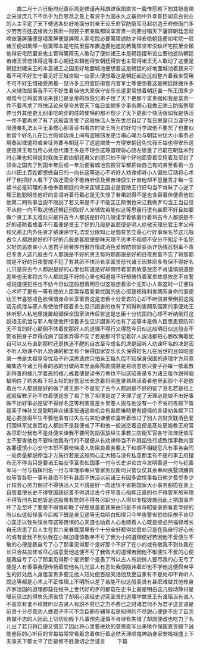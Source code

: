 <!-- { "loadSidebar": true } -->
　　歳二月十六日衡府纪善臣周是修谨再拜譔进保国直言一篇惟愿殿下恕其戅愚赐之采览庶几下不负于为臣忠荩之恳上有资于为国永久之基则中外幸甚臣闻自古创业的人主平定了天下便选各处好地面分封亲王设王府官防衞军马起初造王府修衙门多少劳苦百姓这缘故为甚麽一则要子弟亲属都同享富贵一则要分镇天下藩屏朝廷怎麽唤做藩屏藩便是墙篱屏便是屏障人家宅院必要篱障遮防才得安稳朝廷便如宅院一般诸王便如篱障一般篱障本是宅院里摆布置造要他遮防若篱障坚牢没缺坏宅院里全頼他得安宅院里安也主管得篱障无人敢动了便如诸王本是朝廷摆布设立要他遮防朝廷若诸王贤徳体得这等本心朝廷实頼他得安朝廷得安也主管得诸王无人敢动了这便是朝廷封建亲王的本意诸王之国见好地面城池便想着这是朝廷的好地面城池着我来守着不可不好生守着见好王城宫殿一应家火便想着这是朝廷起造这般整齐着我来受用不可不好生惜福受用着一见许多王府官防衞官内官军士等便想着这是朝廷除拨许多人来辅佐服事我不可不好生看待他大家保守安乐长逺更常想着朝廷置一所王国多少艰难今日将富贵论来我已是皇帝的叔伯兄弟子侄了天下更那个富贵强如我是富贵一件不要再求了将快活论来皇帝总管天下每日坐朝多少事务闗心我做王除三防衞整理停当外其他更无别事吃的穿的住的使唤的都不愁少了天下更那个快活强如我是快活一件不要再求了有了这般富贵受了这般快活人生在世尽自足了每日思量只当谨守分限遵奉礼法太平无事修心积善读书看古时贤王所为的好勾当学取他不要忘了也要似他留个好名儿在后世假如边境上间有盗贼窃发便当竭心竭力与朝廷分忧大小事务必用奏闻或遣将或亲征务要与朝廷平了这盗贼使一方得安朝廷免忧我王每也得安乐这便是贤王每当用心处厯代诸王多是不理会这等道理将心肠左思量了已前在朝廷未封时心里也知得这封我做王都由朝廷君父的恩只怕不得个好地面管着受用着及至封了领命之国去了到国半年后或一年后便看城池宫殿官军都把做自己有的甚至看着一方山川田土百姓都想做自已的一向长这等迷心不听好人劝谏却听小人偏处讧动将心术坏了倒把好人看下了做迀濶全不敬待听信及至苦谏便生计害他却不思量秀才每一生读书必是知理的多他奉着朝廷的命来匡辅王国必是要助王行好勾当不肯昧了心逆了理王能聪明拣他好的言语听着行着必是无失悮了若果説得不是也含容着休便责他怕他第二囘有事当説不敢説了若又果是不才不能匡正颠倒也来讧我做歹勾当王当自觉不从他一向不取送他还朝廷别取好人来辅佐若能似这等思量行遣有甚麽不好且如要做个贤王本无难处只是将古今人都説是好的几般谨学着依着行着将古今人都説是不好的谨防着戒着不行着便是贤王了好的几般是甚麽便是明人伦敬天理忠君王孝父母和兄弟正内外任贤才纳谏诤守礼法安分限知止足恤贫苦立善心行好事保名节这几般古今人都説是好的不好的几般是甚麽便是昧天理不忠孝不和顺不安分不知足千名犯义好防恶直亲小人逺君子尚奢侈自傲自惰耽酒色爱畋防信妖妄尚诈伪残忍刻毒不责已专责人这几般古今人都説是不好的贤王每将那都説是好的日夜思量不忘了将那都説是不好的日夜警戒不犯了有甚麽不快活长享富贵厯代诸王因甚麽多有保不得好名儿只是将古今人都説是好的心里也知道是好却倚恃着富贵故意放恣不肯谨慎説道便差些也无害将古今人都説是不好的心里也知道是不好却倚恃着富贵故意放恣不肯警戒説道便犯些也不妨今日似这般想着明日似这般想着添个无知小人乘这时一讧便将心术坏了更有一等有徳的人臣常存着爱君忧国的忠心但是知得利害闗系身命的事便劝王节喜怒戒色欲保惜身命长享富贵这是忠臣十分爱君的心却不听信甚至倒将这説话无机泄与邪人每使他怀恨着多生见识譛害的也有了知得利害闗系国家的事便劝王休听邪人私地里拨置起祻保全国家流传后世这是忠臣十分忧国的心却不听纳倒将这説话无机泄与邪人每使他怀恨着多生见识譛害的也有了这等本是做人臣思患预防知无不言的好心颠倒不体着使那好人的道理不得行又得怨今日似这般明日似这般全不警省把身子弄得成病了国家弄得不安了若是那时节记着好人説话都把心肠改悔着犹自可以又有直到那时还是执迷不醒的自古至今成名的决是因听人劝谏坏名的决是因不听人劝谏不听人劝谏的那里有个保得国家安乐长久保得好名儿在后世的且如昭鉴录一书是太祖皇帝忧及子孙深思逺虑只怕亲王每久后不知保身保国的道理才方用意编集古今诸王将善的恶的分做两本里面条陈直説甚是易晓意思只要子孙每一依着教训将善的様儿学着恶的様儿戒着便是读书万巻也不似这昭鉴录专为诸王每作説得祻福明白了若各殿下将太祖的好意思长长念着将昭鉴录熟熟读着看他里面那个不是依着古今人都説是好的做了贤王那个不是犯了古今人都説是不好的留了丑名若是祖上这般留教子孙不依着便是忘了祖了忘了祖便是逆了天理了逆了天理必是做不出好事做不出好事必是留不得好名这等利害虽是乡里愚人説与他没有一个不省的各殿下皆是圣子神孙又是聪明异众诸事皆通这些机会有甚麽难晓更有捷径的言语劝各殿下只是心要放得平生不要他事有过失左右来劝谏便欢喜听着改过了别人贪财货耽酒色爱打围纵军扰害百姓人都説不是我便戒了不和他一般迷恋着这便是髙处更能教王府官各尽职分我有不是处便来谏我不要阿防謟佞放纵生事教三防衞军官各守法律抚恤军士不要害他也不要纵他我有行的不是便从长劝谏停当不许趋謟依行或致悮事教内官各要谨慎小心安守本职不要倚恃凌人防阻良善务要上下和顺不相疑忌凡有事务会同一处商量都説停当才方施行若是这般同心正大相与没有私意那里有不是的事王府摆布无不停当只是要诸王每安享富贵如国事一付与长史讲论古今发明善道一付与纪善军马一付与指挥刑名一付与审理承奉只管家务仪衞司只管仪仗其余奉祠良毉典膳典仪等官各职一事有甚麽不好有甚麽不快活以前诸王有因多欲悮事每日朝夕费尽多少计较劳心劳力倒讨不得快活人又不説是好一向迷悮不省把国家大小事务都揽在身上自管着使长史不得管国政纪善不得讲论古今开导善心指挥正直的也不得管军旅审理不得管刑名其他皆是这般虽有能的不得各尽职分小人得以专擅拨置因此上把国事弄坏了及至坏了要整不得悔却晚了仔细思量着甚来由只是不肯将昭鉴录熟看着学好的所以似这般悮事今后殿下既是亲见这等无益明白知得只今早夜警省恐怕臣僚不肯尽心匡正以致失悮长存这等畏惧的心天道也助着人心也顺着人心既是顺必然福禄増长自无灾患了且人生在世六亲眷属那里有个十分全好都得如意处只是在我自行好心长的或有爱我不到处我在小越加谨慎敬奉不亏了我为小的道理便好若因他不爱便生不敬的心便是我自亏了心了那里见得那个是好那个不好了在小的或有敬我不到处我在长只合益加修省尽心诚意爱他这便不亏了我做大的道理若因他不敬便生不爱的心便是我自亏了心了那里见得那个是贤那个是愚了所以古人有説做人要尽我的心无亏了便是人有善事我便传扬着使他名儿光显人有恶处我便隐讳着却也不学他这便舜帝平生的好处后人身居富贵多要见他人短处便百般笑话他及至自家有不是处却不肯听人説这等都是心术上不正性理上不明所以差了若能不似这般圣贤有甚麽难做其他修身齐家治国的道理都载在经书上世代好的歹的都载在史书上甚是明白这几般动静只是眼前见过的得失先须省悟了却用心读经史讨究圣贤的道理学做贤王有谁阻当有谁人不喜欢有谁不称賛所以古贤人有説不劳已之力不费已之财诸君何不为君子这言语是前贤十分尽意劝人做君子不可不念臣职在辅导若是知得的不尽説心便是不忠了臣怎肯做不忠的人因此上切切劝殿下凡事预先谨慎不肯待有失错了却説便改也吃力了名儿出了若只将口説又惜忘了因此将心里要进劝的意思直写出来唤作保国直言殿下诚能鉴臣的心听臣的言每每常常看着念着依行着必然天理顺鬼神助身家安福禄盛上下无事天下都太平了臣是修不胜激切之至谨言
　　下篇
